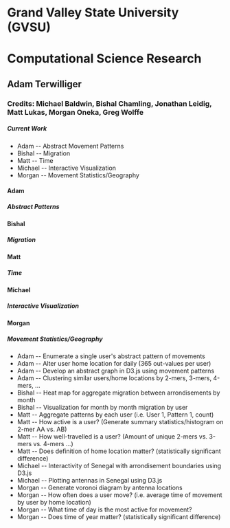 # Grand Valley State University (GVSU)
# Computational Science Research
## Adam Terwilliger
### Credits: Michael Baldwin, Bishal Chamling, Jonathan Leidig, Matt Lukas, Morgan Oneka, Greg Wolffe

##### Current Work
* Adam -- Abstract Movement Patterns
* Bishal -- Migration
* Matt -- Time
* Michael -- Interactive Visualization
* Morgan -- Movement Statistics/Geography


#### Adam 
##### Abstract Patterns

#### Bishal
##### Migration

#### Matt
##### Time

#### Michael
##### Interactive Visualization


#### Morgan
##### Movement Statistics/Geography



* Adam -- Enumerate a single user's abstract pattern of movements
* Adam -- Alter user home location for daily (365 out-values per user)
* Adam -- Develop an abstract graph in D3.js using movement patterns
* Adam -- Clustering similar users/home locations by 2-mers, 3-mers, 4-mers, ...
* Bishal -- Heat map for aggregate migration between arrondisements by month
* Bishal -- Visualization for month by month migration by user
* Matt -- Aggregate patterns by each user (i.e. User 1, Pattern 1, count)
* Matt -- How active is a user? (Generate summary statistics/histogram on 2-mer AA vs. AB)
* Matt -- How well-travelled is a user? (Amount of unique 2-mers vs. 3-mers vs. 4-mers ...)
* Matt -- Does definition of home location matter? (statistically significant difference)
* Michael -- Interactivity of Senegal with arrondisement boundaries using D3.js   
* Michael -- Plotting antennas in Senegal using D3.js
* Morgan -- Generate voronoi diagram by antenna locations
* Morgan -- How often does a user move? (i.e. average time of movement by user by home location)
* Morgan -- What time of day is the most active for movement?
* Morgan -- Does time of year matter? (statistically significant difference)


